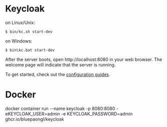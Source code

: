 Keycloak
========

on Linux/Unix:

    $ bin/kc.sh start-dev

on Windows:

    $ bin\kc.bat start-dev

After the server boots, open http://localhost:8080 in your web browser. The welcome page will indicate that the server is running.

To get started, check out the [configuration guides](https://www.keycloak.org/guides#server).

Docker
======

docker container run --name keycloak -p 8080:8080 -eKEYCLOAK_USER=admin -e KEYCLOAK_PASSWORD=admin ghcr.io/bluepaongl/keycloak	
